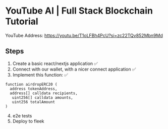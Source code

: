 # YouTube AI | Full Stack Blockchain Tutorial
YouTube Address: https://youtu.be/T1oLFBh4PcU?si=zc22TQv852Mbn9Md

## Steps
1. Create a basic react/nextjs application ✅
2. Connect with our wallet, with a nicer connect application ✅
3. Implement this function: ✅
  ```solidity
  function airdropERC20 (
    address tokenAddress,
    address[] calldata recipients,
     uint256[] calldata amounts,
     uint256 totalAmount
  )
  ```
  4. e2e tests 
  5. Deploy to fleek